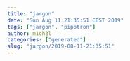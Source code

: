 ```yaml
---
title: "jargon"
date: "Sun Aug 11 21:35:51 CEST 2019"
tags: ["jargon", "pipotron"]
author: m1ch3l
categories: ["generated"]
slug: "jargon/2019-08-11-21:35:51"
---
```



